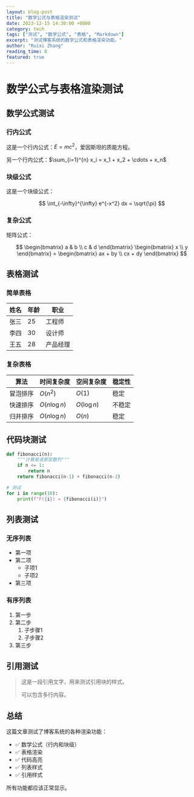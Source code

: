 ```yaml
---
layout: blog-post
title: "数学公式与表格渲染测试"
date: 2023-12-15 14:30:00 +0800
category: tech
tags: ["测试", "数学公式", "表格", "Markdown"]
excerpt: "测试博客系统的数学公式和表格渲染功能。"
author: "Ruixi Zhang"
reading_time: 8
featured: true
---
```


# 数学公式与表格渲染测试

## 数学公式测试

### 行内公式
这是一个行内公式：$E = mc^2$，爱因斯坦的质能方程。

另一个行内公式：$\sum_{i=1}^{n} x_i = x_1 + x_2 + \cdots + x_n$

### 块级公式
这是一个块级公式：

$$
\int_{-\infty}^{\infty} e^{-x^2} dx = \sqrt{\pi}
$$

### 复杂公式
矩阵公式：

$$
\begin{bmatrix}
a & b \\
c & d
\end{bmatrix}
\begin{bmatrix}
x \\
y
\end{bmatrix} =
\begin{bmatrix}
ax + by \\
cx + dy
\end{bmatrix}
$$

## 表格测试

### 简单表格
| 姓名 | 年龄 | 职业 |
|------|------|------|
| 张三 | 25   | 工程师 |
| 李四 | 30   | 设计师 |
| 王五 | 28   | 产品经理 |

### 复杂表格
| 算法 | 时间复杂度 | 空间复杂度 | 稳定性 |
|------|------------|------------|--------|
| 冒泡排序 | $O(n^2)$ | $O(1)$ | 稳定 |
| 快速排序 | $O(n \log n)$ | $O(\log n)$ | 不稳定 |
| 归并排序 | $O(n \log n)$ | $O(n)$ | 稳定 |

## 代码块测试

```python
def fibonacci(n):
    """计算斐波那契数列"""
    if n <= 1:
        return n
    return fibonacci(n-1) + fibonacci(n-2)

# 测试
for i in range(10):
    print(f"F({i}) = {fibonacci(i)}")
```

## 列表测试

### 无序列表
- 第一项
- 第二项
  - 子项1
  - 子项2
- 第三项

### 有序列表
1. 第一步
2. 第二步
   1. 子步骤1
   2. 子步骤2
3. 第三步

## 引用测试

> 这是一段引用文字，用来测试引用块的样式。
> 
> 可以包含多行内容。

## 总结

这篇文章测试了博客系统的各种渲染功能：
- ✅ 数学公式（行内和块级）
- ✅ 表格渲染
- ✅ 代码高亮
- ✅ 列表样式
- ✅ 引用样式

所有功能都应该正常显示。
